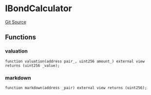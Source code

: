 # IBondCalculator
[Git Source](https://github.com/KlimaDAO/klimadao-solidity/blob/36109e4551048e978d232da5905a9cf6eaf3e3e2/src/protocol/staking/utils/KlimaTreasury.sol)


## Functions
### valuation


```solidity
function valuation(address pair_, uint256 amount_) external view returns (uint256 _value);
```

### markdown


```solidity
function markdown(address _pair) external view returns (uint256);
```


